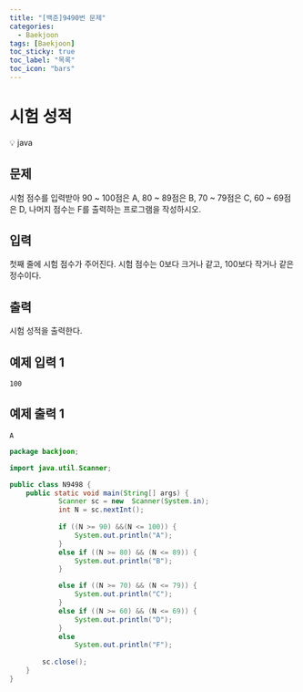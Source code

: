 ```yaml
---
title: "[백준]9490번 문제"
categories:
  - Baekjoon
tags: [Baekjoon]
toc_sticky: true
toc_label: "목록"
toc_icon: "bars"
---
```


# 시험 성적 


<aside>
💡 java
</aside>

## 문제

시험 점수를 입력받아 90 ~ 100점은 A, 80 ~ 89점은 B, 70 ~ 79점은 C, 60 ~ 69점은 D, 나머지 점수는 F를 출력하는 프로그램을 작성하시오.

## 입력

첫째 줄에 시험 점수가 주어진다. 시험 점수는 0보다 크거나 같고, 100보다 작거나 같은 정수이다.

## 출력

시험 성적을 출력한다.

## 예제 입력 1

```
100

```

## 예제 출력 1

```
A

```

```java
package backjoon;

import java.util.Scanner;

public class N9498 {
	public static void main(String[] args) {
			Scanner sc = new  Scanner(System.in);
			int N = sc.nextInt();
			
			if ((N >= 90) &&(N <= 100)) {
				System.out.println("A");
			}
			else if ((N >= 80) && (N <= 89)) {
				System.out.println("B");
			}			

			else if ((N >= 70) && (N <= 79)) {
				System.out.println("C");
			}			
			else if ((N >= 60) && (N <= 69)) {
				System.out.println("D");
			}			
			else 
				System.out.println("F");
		
		sc.close();
	}
}
```